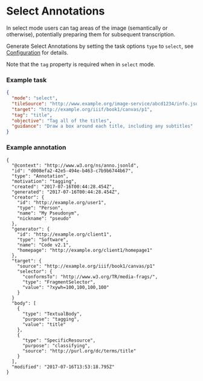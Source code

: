 # Select Annotations

In select mode users can tag areas of the image (semantically or otherwise), potentially preparing them for subsequent transcription.

Generate Select Annotations by setting the task options `type` to  `select`, see [Configuration](../configuration.md) for details.

Note that the `tag` property is required when in `select` mode.

### Example task

```json
{
  "mode": "select",
  "tileSource": "http://www.example.org/image-service/abcd1234/info.json",
  "target": "http://example.org/iiif/book1/canvas/p1",
  "tag": "title",
  "objective": "Tag all of the titles",
  "guidance": "Draw a box around each title, including any subtitles"
}
```

### Example annotation

```jsonld
{
  "@context": "http://www.w3.org/ns/anno.jsonld",
  "id": "d008efa2-42e5-494e-b463-c7b9b6744b67",
  "type": "Annotation",
  "motivation": "tagging",
  "created": "2017-07-16T00:44:28.454Z",
  "generated": "2017-07-16T00:44:28.454Z",
  "creator": {
    "id": "http://example.org/user1",
    "type": "Person",
    "name": "My Pseudonym",
    "nickname": "pseudo"
  },
  "generator": {
    "id": "http://example.org/client1",
    "type": "Software",
    "name": "Code v2.1",
    "homepage": "http://example.org/client1/homepage1"
  },
  "target": {
    "source": "http://example.org/iiif/book1/canvas/p1"
    "selector": {
      "conformsTo": "http://www.w3.org/TR/media-frags/",
      "type": "FragmentSelector",
      "value": "?xywh=100,100,100,100"
    }
  }
  "body": [
    {
      "type": "TextualBody",
      "purpose": "tagging",
      "value": "title"
    },
    {
      "type": "SpecificResource",
      "purpose": "classifying",
      "source": "http://purl.org/dc/terms/title"
    }
  ],
  "modified": "2017-07-16T13:53:18.795Z"
}
```